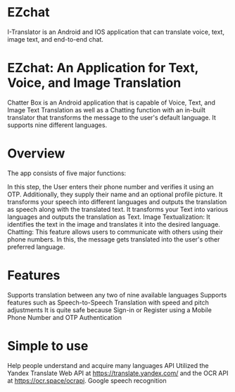 # EZchat
I-Translator is an Android and IOS application that can translate voice, text, image text, and end-to-end chat.


# EZchat: An Application for Text, Voice, and Image Translation
Chatter Box is an Android application that is capable of Voice, Text, and Image Text Translation as well as a Chatting function with an in-built translator that transforms the message to the user's default language. It supports nine different languages.

# Overview
The app consists of five major functions:

In this step, the User enters their phone number and verifies it using an OTP. Additionally, they supply their name and an optional profile picture.
It transforms your speech into different languages and outputs the translation as speech along with the translated text.
It transforms your Text into various languages and outputs the translation as Text.
Image Textualization: It identifies the text in the image and translates it into the desired language.
Chatting: This feature allows users to communicate with others using their phone numbers. In this, the message gets translated into the user's other preferred language.

# Features
Supports translation between any two of nine available languages
Supports features such as Speech-to-Speech Translation with speed and pitch adjustments
It is quite safe because Sign-in or Register using a Mobile Phone Number and OTP Authentication

# Simple to use

Help people understand and acquire many languages
API Utilized the Yandex Translate Web API at https://translate.yandex.com/ and the OCR API at https://ocr.space/ocrapi.
Google speech recognition
